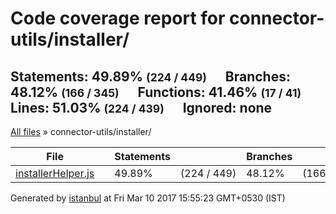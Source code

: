 <!doctype html>
<html lang="en">
<head>
    <title>Code coverage report for connector-utils/installer/</title>
    <meta charset="utf-8">
    <link rel="stylesheet" href="../../prettify.css">
    <link rel="stylesheet" href="../../base.css">
    <style type='text/css'>
        div.coverage-summary .sorter {
            background-image: url(../../sort-arrow-sprite.png);
        }
    </style>
</head>
<body>
<div class="header low">
    <h1>Code coverage report for <span class="entity">connector-utils/installer/</span></h1>
    <h2>
        Statements: <span class="metric">49.89% <small>(224 / 449)</small></span> &nbsp;&nbsp;&nbsp;&nbsp;
        Branches: <span class="metric">48.12% <small>(166 / 345)</small></span> &nbsp;&nbsp;&nbsp;&nbsp;
        Functions: <span class="metric">41.46% <small>(17 / 41)</small></span> &nbsp;&nbsp;&nbsp;&nbsp;
        Lines: <span class="metric">51.03% <small>(224 / 439)</small></span> &nbsp;&nbsp;&nbsp;&nbsp;
        Ignored: <span class="metric"><span class="ignore-none">none</span></span> &nbsp;&nbsp;&nbsp;&nbsp;
    </h2>
    <div class="path"><a href="../../index.html">All files</a> &#187; connector-utils/installer/</div>
</div>
<div class="body">
<div class="coverage-summary">
<table>
<thead>
<tr>
   <th data-col="file" data-fmt="html" data-html="true" class="file">File</th>
   <th data-col="pic" data-type="number" data-fmt="html" data-html="true" class="pic"></th>
   <th data-col="statements" data-type="number" data-fmt="pct" class="pct">Statements</th>
   <th data-col="statements_raw" data-type="number" data-fmt="html" class="abs"></th>
   <th data-col="branches" data-type="number" data-fmt="pct" class="pct">Branches</th>
   <th data-col="branches_raw" data-type="number" data-fmt="html" class="abs"></th>
   <th data-col="functions" data-type="number" data-fmt="pct" class="pct">Functions</th>
   <th data-col="functions_raw" data-type="number" data-fmt="html" class="abs"></th>
   <th data-col="lines" data-type="number" data-fmt="pct" class="pct">Lines</th>
   <th data-col="lines_raw" data-type="number" data-fmt="html" class="abs"></th>
</tr>
</thead>
<tbody><tr>
	<td class="file low" data-value="installerHelper.js"><a href="installerHelper.js.html">installerHelper.js</a></td>
	<td data-value="49.89" class="pic low"><span class="cover-fill" style="width: 49px;"></span><span class="cover-empty" style="width:51px;"></span></td>
	<td data-value="49.89" class="pct low">49.89%</td>
	<td data-value="449" class="abs low">(224&nbsp;/&nbsp;449)</td>
	<td data-value="48.12" class="pct low">48.12%</td>
	<td data-value="345" class="abs low">(166&nbsp;/&nbsp;345)</td>
	<td data-value="41.46" class="pct low">41.46%</td>
	<td data-value="41" class="abs low">(17&nbsp;/&nbsp;41)</td>
	<td data-value="51.03" class="pct medium">51.03%</td>
	<td data-value="439" class="abs medium">(224&nbsp;/&nbsp;439)</td>
	</tr>

</tbody>
</table>
</div>
</div>
<div class="footer">
    <div class="meta">Generated by <a href="http://istanbul-js.org/" target="_blank">istanbul</a> at Fri Mar 10 2017 15:55:23 GMT+0530 (IST)</div>
</div>
<script src="../../prettify.js"></script>
<script>
window.onload = function () {
        if (typeof prettyPrint === 'function') {
            prettyPrint();
        }
};
</script>
<script src="../../sorter.js"></script>
</body>
</html>
